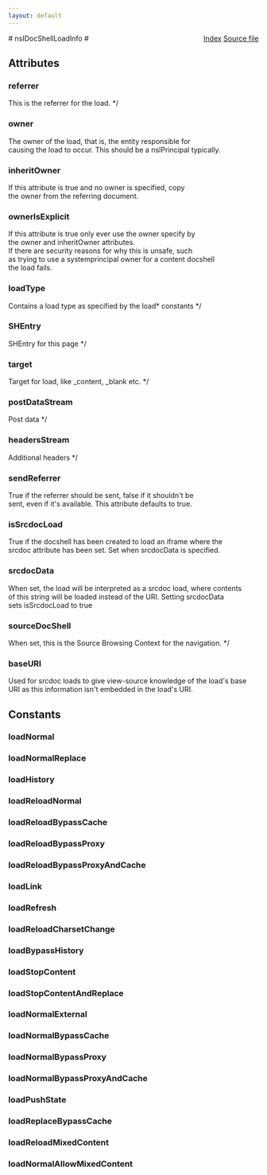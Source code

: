 ```yaml
---
layout: default
---
```

<div class='links' style='float:right'><a href="../index.html">Index</a>
<a href="http://dxr.mozilla.org/mozilla-central/source/docshell/base/nsIDocShellLoadInfo.idl">Source file</a>
</div>
# nsIDocShellLoadInfo #

## Attributes ##

### referrer ###
 This is the referrer for the load. */  

### owner ###
 The owner of the load, that is, the entity responsible for   
 causing the load to occur. This should be a nsIPrincipal typically.  
  

### inheritOwner ###
 If this attribute is true and no owner is specified, copy  
 the owner from the referring document.  
  

### ownerIsExplicit ###
 If this attribute is true only ever use the owner specify by  
 the owner and inheritOwner attributes.  
 If there are security reasons for why this is unsafe, such  
 as trying to use a systemprincipal owner for a content docshell  
 the load fails.  
  

### loadType ###
 Contains a load type as specified by the load* constants */  

### SHEntry ###
 SHEntry for this page */  

### target ###
 Target for load, like _content, _blank etc. */  

### postDataStream ###
 Post data */  

### headersStream ###
 Additional headers */  

### sendReferrer ###
 True if the referrer should be sent, false if it shouldn't be  
 sent, even if it's available. This attribute defaults to true.  
  

### isSrcdocLoad ###
 True if the docshell has been created to load an iframe where the  
srcdoc attribute has been set.  Set when srcdocData is specified.  
  

### srcdocData ###
 When set, the load will be interpreted as a srcdoc load, where contents  
of this string will be loaded instead of the URI.  Setting srcdocData  
sets isSrcdocLoad to true  
  

### sourceDocShell ###
 When set, this is the Source Browsing Context for the navigation. */  

### baseURI ###
  
Used for srcdoc loads to give view-source knowledge of the load's base  
URI as this information isn't embedded in the load's URI.  
  

## Constants ##

### loadNormal ###

### loadNormalReplace ###

### loadHistory ###

### loadReloadNormal ###

### loadReloadBypassCache ###

### loadReloadBypassProxy ###

### loadReloadBypassProxyAndCache ###

### loadLink ###

### loadRefresh ###

### loadReloadCharsetChange ###

### loadBypassHistory ###

### loadStopContent ###

### loadStopContentAndReplace ###

### loadNormalExternal ###

### loadNormalBypassCache ###

### loadNormalBypassProxy ###

### loadNormalBypassProxyAndCache ###

### loadPushState ###

### loadReplaceBypassCache ###

### loadReloadMixedContent ###

### loadNormalAllowMixedContent ###
